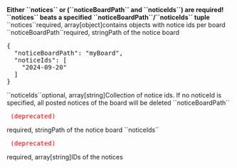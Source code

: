 <tr><td></td><td colspan="2"><b>Either ``notices`` or (``noticeBoardPath`` and ``noticeIds``) are required! ``notices`` beats a specified ``noticeBoardPath``/``noticeIds`` tuple</b></td><td></td><td></td></tr>

<tr><td>``notices``</td><td>required, array[object]</td><td>contains objects with notice ids per board</td><td></td><td></td></tr>
<tr><td style="padding-left:20px;">``noticeBoardPath``</td><td>required, string</td><td>Path of the notice board</td><td rowspan="2"><pre>{
  "noticeBoardPath": "myBoard",
  "noticeIds": [
    "2024-09-20"
  ]
}</pre></td>
<td></td></tr>
<tr><td style="padding-left:20px;">``noticeIds``</td><td>optional, array[string]</td><td>Collection of notice ids. 
If no noticeId is specified, all posted notices of the board will be deleted</td><td></td></tr>

<tr><td>``noticeBoardPath``<pre style="color:red"> (deprecated) </pre></td><td>required, string</td><td>Path of the notice board</td><td></td><td></td></tr>
<tr><td>``noticeIds``<pre style="color:red"> (deprecated) </pre></td><td>required, array[string]</td><td>IDs of the notices</td><td></td><td></td></tr>
